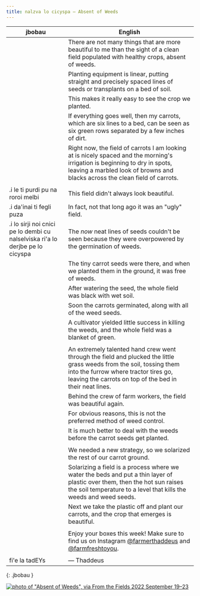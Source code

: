 ```yaml
---
title: nalzva lo cicyspa — Absent of Weeds
---
```


| jbobau | English
|-|-
|  | There are not many things that are more beautiful to me than the sight of a clean field populated with healthy crops, absent of weeds.
|  | Planting equipment is linear, putting straight and precisely spaced lines of seeds or transplants on a bed of soil.
|  | This makes it really easy to see the crop we planted.
|  | If everything goes well, then my carrots, which are six lines to a bed, can be seen as six green rows separated by a few inches of dirt.
|  | Right now, the field of carrots I am looking at is nicely spaced and the morning's irrigation is beginning to dry in spots, leaving a marbled look of browns and blacks across the clean field of carrots.
|  | 
| .i le ti purdi pu na roroi melbi | This field didn't always look beautiful.
| .i da'inai ti fegli puza | In fact, not that long ago it was an "ugly" field.
| .i lo sirji noi cnici pe lo dembi cu nalselviska ri'a lo derjbe pe lo cicyspa | The _now_ neat lines of seeds couldn't be seen because they were overpowered by the germination of weeds.
|  | The tiny carrot seeds were there, and when we planted them in the ground, it was free of weeds.
|  | After watering the seed, the whole field was black with wet soil.
|  | Soon the carrots germinated, along with all of the weed seeds.
|  | A cultivator yielded little success in killing the weeds, and the whole field was a blanket of green.
|  | 
|  | An extremely talented hand crew went through the field and plucked the little grass weeds from the soil, tossing them into the furrow where tractor tires go, leaving the carrots on top of the bed in their neat lines.
|  | Behind the crew of farm workers, the field was beautiful again.
|  | For obvious reasons, this is not the preferred method of weed control.
|  | It is much better to deal with the weeds before the carrot seeds get planted.
|  | 
|  | We needed a new strategy, so we solarized the rest of our carrot ground.
|  | Solarizing a field is a process where we water the beds and put a thin layer of plastic over them, then the hot sun raises the soil temperature to a level that kills the weeds and weed seeds.
|  | Next we take the plastic off and plant our carrots, and the crop that emerges is beautiful.
|  | 
|  | Enjoy your boxes this week! Make sure to find us on Instagram [@farmerthaddeus] and [@farmfreshtoyou].
|  | 
| fi'e la tadEYs | — Thaddeus
{: .jbobau }

[![photo of "Absent of Weeds", via _From the Fields_ 2022 September 19–23](https://i.imgur.com/vQL2Ffjl.jpeg)](https://i.imgur.com/vQL2Ffj.jpeg)

[@farmerthaddeus]: https://instagram.com/farmerthaddeus
[@farmfreshtoyou]: https://instagram.com/farmfreshtoyou

